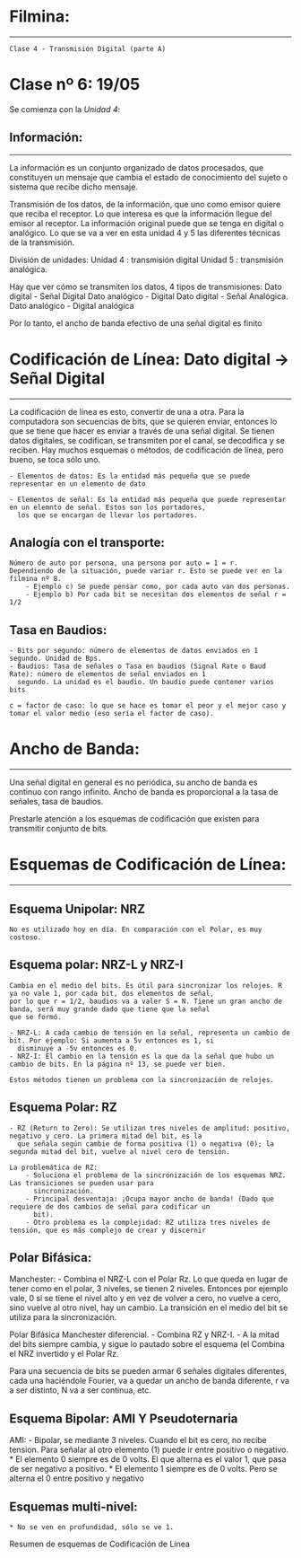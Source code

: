 # Filmina:
---------
	Clase 4 - Transmisión Digital (parte A)

# Clase nº 6: 19/05

Se comienza con la *Unidad 4*:

## Información:
--------------
La información es un conjunto organizado de datos procesados, que constituyen un mensaje que cambia el estado de conocimiento del
sujeto o sistema que recibe dicho mensaje.

Transmisión de los datos, de la información, que uno como emisor quiere que reciba el receptor. Lo que interesa es que la
información llegue del emisor al receptor.
La información original puede que se tenga en digital o analógico. Lo que se va a ver en esta unidad 4 y 5 las diferentes
técnicas de la transmisión.

División de unidades:
	Unidad 4 : transmisión digital
	Unidad 5 : transmisión analógica.

Hay que ver cómo se transmiten los datos, 4 tipos de transmisiones:
	Dato digital - Señal Digital
	Dato analógico - Digital
	Dato digital - Señal Analógica.
	Dato analógico - Digital analógica

Por lo tanto, el ancho de banda efectivo de una señal digital es finito

# Codificación de Línea: Dato digital -> Señal Digital
------------------------------------------------------
La codificación de linea es esto, convertir de una a otra. Para la computadora son secuencias de bits, que se quieren enviar,
entonces lo que se tiene que hacer es enviar a través de una señal digital. Se tienen datos digitales, se codifican, se transmiten
por el canal, se decodifica y se reciben.
Hay muchos esquemas o métodos, de codificación de línea, pero bueno, se toca sólo uno.

	- Elementos de datos: Es la entidad más pequeña que se puede representar en un elemento de dato

	- Elementos de señal: Es la entidad más pequeña que puede representar en un elemnto de señal. Estos son los portadores,
	  los que se encargan de llevar los portadores.

## Analogía con el transporte:
	Número de auto por persona, una persona por auto = 1 = r.
	Dependiendo de la situación, puede variar r. Esto se puede ver en la filmina nº 8.
		- Ejemplo c) Se puede pensar como, por cada auto van dos personas.
		- Ejemplo b) Por cada bit se necesitan dos elementos de señal r = 1/2

## Tasa en Baudios:
	- Bits por segundo: número de elementos de datos enviados en 1 segundo. Unidad de Bps.
	- Baudios: Tasa de señales o Tasa en baudios (Signal Rate o Baud Rate): número de elementos de señal enviados en 1
	  segundo. La unidad es el baudio. Un baudio puede contener varios bits

	c = factor de caso: lo que se hace es tomar el peor y el mejor caso y tomar el valor medio (eso sería el factor de caso).

# Ancho de Banda:
----------------
Una señal digital en general es no periódica, su ancho de banda es continuo con rango infinito. Ancho de banda es proporcional a
la tasa de señales, tasa de baudios.

Prestarle atención a los esquemas de codificación que existen para transmitir conjunto de bits.

# Esquemas de Codificación de Línea:
-----------------------------------

## Esquema Unipolar: NRZ
	No es utilizado hoy en día. En comparación con el Polar, es muy costoso.

## Esquema polar: NRZ-L y NRZ-I
	Cambia en el medio del bits. Es útil para sincronizar los relojes. R ya no vale 1, por cada bit, dos elementos de señal,
	por lo que r = 1/2, baudios va a valer S = N. Tiene un gran ancho de banda, será muy grande dado que tiene que la señal
	que se formó.

	- NRZ-L: A cada cambio de tensión en la señal, representa un cambio de bit. Por ejemplo: Si aumenta a 5v entonces es 1, si
	  disminuye a -5v entonces es 0.
	- NRZ-I: El cambio en la tensión es la que da la señal que hubo un cambio de bits. En la página nº 13, se puede ver bien.

	Estos métodos tienen un problema con la sincronización de relojes.

## Esquema Polar: RZ
	- RZ (Return to Zero): Se utilizan tres niveles de amplitud: positivo, negativo y cero. La primera mitad del bit, es la
	  que señala según cambie de forma positiva (1) o negativa (0); la segunda mitad del bit, vuelve al nivel cero de tensión.

	La problemática de RZ:
		- Soluciona el problema de la sincronización de los esquemas NRZ. Las transiciones se pueden usar para
		  sincronización.
		- Principal desventaja: ¡Ocupa mayor ancho de banda! (Dado que requiere de dos cambios de señal para codificar un
		  bit).
		- Otro problema es la complejidad: RZ utiliza tres niveles de tensión, que es más complejo de crear y discernir

## Polar Bifásica:

Manchester:
	- Combina el NRZ-L con el Polar Rz. Lo que queda en lugar de tener como en el polar, 3 niveles, se tienen 2 niveles.
	  Entonces por ejemplo vale, 0 si se tiene el nivel alto y en vez de volver a cero, no vuelve a cero, sino vuelve al otro
	  nivel, hay un cambio. La transición en el medio del bit se utiliza para la sincronización.

Polar Bifásica Manchester diferencial.
	- Combina RZ y NRZ-I.
	- A la mitad del bits siempre cambia, y sigue lo pautado sobre el esquema (el Combina el NRZ invertido y el Polar Rz.

Para una secuencia de bits se pueden armar 6 señales digitales diferentes, cada una haciéndole Fourier, va a quedar un ancho de
banda diferente, r va a ser distinto, N va a ser continua, etc.

## Esquema Bipolar: AMI Y Pseudoternaria

AMI:
	- Bipolar, se mediante 3 niveles. Cuando el bit es cero, no recibe tension. Para señalar al otro elemento (1) puede ir
	  entre positivo o negativo.
	  	* El elemento 0 siempre es de 0 volts. El que alterna es el valor 1, que pasa de ser negativo a positivo.
		* El elemento 1 siempre es de 0 volts. Pero se alterna el 0 entre positivo y negativo

## Esquemas multi-nivel:
	* No se ven en profundidad, sólo se ve 1.

Resumen de esquemas de Codificación de Línea
